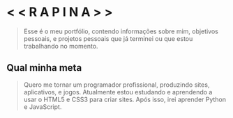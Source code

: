# < <   R A P I N A   > >
> Esse é o meu portfólio, contendo informações sobre mim, objetivos pessoais, e projetos pessoais que já terminei ou que estou trabalhando no momento.

## Qual minha meta
> Quero me tornar um programador profissional, produzindo sites, aplicativos, e jogos. Atualmente estou estudando e aprendendo a usar o HTML5 e CSS3 para criar sites. Após isso, irei aprender Python e JavaScript.
